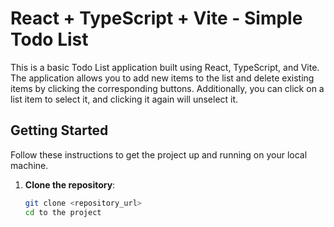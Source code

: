 # React + TypeScript + Vite - Simple Todo List

This is a basic Todo List application built using React, TypeScript, and Vite. The application allows you to add new items to the list and delete existing items by clicking the corresponding buttons. Additionally, you can click on a list item to select it, and clicking it again will unselect it.

## Getting Started

Follow these instructions to get the project up and running on your local machine.

1. **Clone the repository**:

   ```bash
   git clone <repository_url>
   cd to the project
